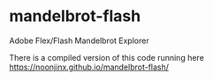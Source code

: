 # mandelbrot-flash
Adobe Flex/Flash Mandelbrot Explorer

There is a compiled version of this code running here https://noonjinx.github.io/mandelbrot-flash/
